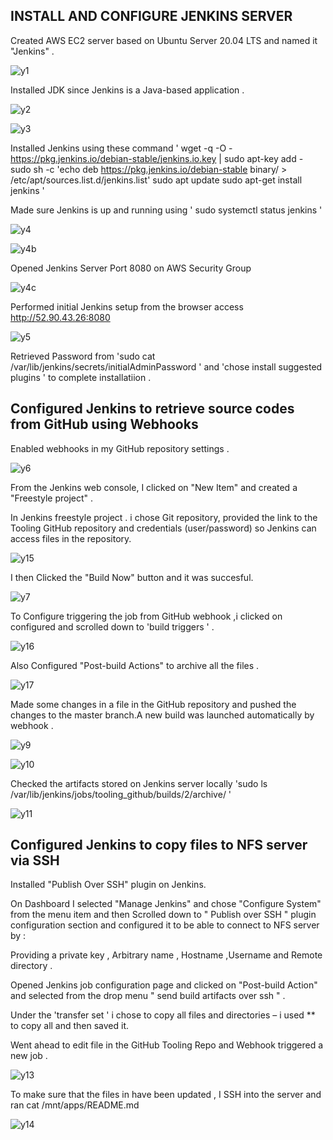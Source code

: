 ## INSTALL AND CONFIGURE JENKINS SERVER

Created  AWS EC2 server based on Ubuntu Server 20.04 LTS and named it "Jenkins" .

![y1](https://user-images.githubusercontent.com/94229949/187044353-1d84390c-7fac-4c63-84aa-3db6881197e2.png)

Installed JDK since Jenkins is a Java-based application .

![y2](https://user-images.githubusercontent.com/94229949/187044382-3798ab0f-290d-40ab-9c96-61f23bb532e1.png)

![y3](https://user-images.githubusercontent.com/94229949/187044386-c9c521c2-1792-4367-b3b2-01fc1e9c254c.png)

Installed Jenkins using these command '
wget -q -O - https://pkg.jenkins.io/debian-stable/jenkins.io.key | sudo apt-key add -
sudo sh -c 'echo deb https://pkg.jenkins.io/debian-stable binary/ > \
    /etc/apt/sources.list.d/jenkins.list'
sudo apt update
sudo apt-get install jenkins '

Made sure Jenkins is up and running using ' sudo systemctl status jenkins '

![y4](https://user-images.githubusercontent.com/94229949/187044449-04d821ff-1d6a-4ec8-857d-1ea63db3a83f.png)

![y4b](https://user-images.githubusercontent.com/94229949/187044457-fbc1cfbc-eead-4ef6-be68-2cfdfd56b31b.png)

Opened Jenkins Server Port 8080 on AWS Security Group

![y4c](https://user-images.githubusercontent.com/94229949/187044545-8fb9f161-c839-412a-a783-2965629ae6bb.png)

Performed initial Jenkins setup from the browser access http://52.90.43.26:8080
  
  ![y5](https://user-images.githubusercontent.com/94229949/187044605-629e4b23-263a-456f-9e2d-eaa952bf3f1a.png)

Retrieved Password from  'sudo cat /var/lib/jenkins/secrets/initialAdminPassword ' and  'chose install suggested plugins ' to complete installatiion .

## Configured Jenkins to retrieve source codes from GitHub using Webhooks

Enabled webhooks in my GitHub repository settings .

![y6](https://user-images.githubusercontent.com/94229949/187044821-c4a4c8dd-9b36-42b4-b0f1-b2c08db7a64a.png)

From the Jenkins web console, I clicked  on "New Item" and created a "Freestyle project" .

In Jenkins freestyle project . i chose  Git repository, provided  the link to the Tooling GitHub repository and credentials (user/password) so Jenkins can access files in the repository.

![y15](https://user-images.githubusercontent.com/94229949/187045046-ab63c289-17cc-47df-9eda-a469e523588d.png)

I then Clicked the  "Build Now" button and it was succesful.

![y7](https://user-images.githubusercontent.com/94229949/187045124-034d84ae-b1bc-43b3-bb7b-af0c4ad4bb67.png)

To Configure triggering the job from GitHub webhook ,i clicked on configured and scrolled down to 'build triggers '  .


![y16](https://user-images.githubusercontent.com/94229949/187045376-ae0ccb91-42c1-4be6-8ce6-aa3df59fefa9.png)

Also Configured  "Post-build Actions" to archive all the files .

![y17](https://user-images.githubusercontent.com/94229949/187045457-fba49a8b-5d12-43bf-8e0b-d55801ef3535.png)

Made some changes in a file in the GitHub repository  and pushed the changes to the master branch.A new build was  launched automatically by webhook .

![y9](https://user-images.githubusercontent.com/94229949/187045582-d0deff43-e0e2-40a2-bbb3-88ff1c6a9458.png)

![y10](https://user-images.githubusercontent.com/94229949/187045595-6789c96d-255e-479e-9138-c56548359cef.png)

Checked the artifacts  stored on Jenkins server locally 'sudo ls /var/lib/jenkins/jobs/tooling_github/builds/2/archive/ '

![y11](https://user-images.githubusercontent.com/94229949/187045653-5f6a66bb-63a4-49c4-ab2c-38a0776191ef.png)

## Configured Jenkins to copy files to NFS server via SSH

Installed "Publish Over SSH" plugin on Jenkins.

On Dashboard I selected "Manage Jenkins" and chose "Configure System" from the menu item and then Scrolled down to " Publish over SSH " plugin configuration section and configured it to be able to connect to  NFS server by :

Providing a private key , Arbitrary name , Hostname ,Username and Remote directory .

Opened  Jenkins job configuration page and clicked on  "Post-build Action" and selected from the drop menu " send build artifacts over ssh " .  

Under the 'transfer set ' i chose to  copy all files and directories – i used **  to copy all and then saved it.

Went ahead to edit file in the GitHub Tooling Repo and Webhook triggered a new job .

![y13](https://user-images.githubusercontent.com/94229949/187047292-b55332dd-f44d-4b2c-ad7e-8c7cc226de3d.png)

To make sure that the files in have been updated , I SSH into the server and ran cat /mnt/apps/README.md

![y14](https://user-images.githubusercontent.com/94229949/187047358-968e5448-3ae2-47a9-8b36-9265c512f9ad.png)











